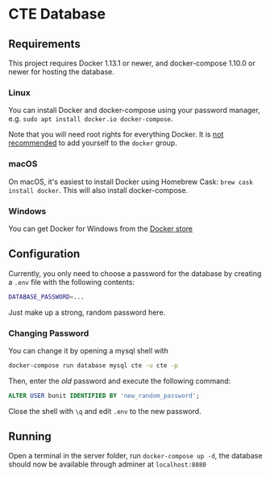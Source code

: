 # CTE Database
## Requirements
This project requires Docker 1.13.1 or newer, and docker-compose 1.10.0 or
newer for hosting the database.

### Linux
You can install Docker and docker-compose using your password manager, e.g.
`sudo apt install docker.io docker-compose`.

Note that you will need root rights for everything Docker. It is
[not recommended][docker-attack-surface] to add yourself to the `docker` group.

### macOS
On macOS, it's easiest to install Docker using Homebrew Cask:
`brew cask install docker`. This will also install docker-compose.


### Windows
You can get Docker for Windows from the [Docker store][docker-windows]

## Configuration
Currently, you only need to choose a password for the database by creating a
`.env` file with the following contents:

```sh
DATABASE_PASSWORD=...
```

Just make up a strong, random password here.

### Changing Password
You can change it by opening a mysql shell with

```sh
docker-compose run database mysql cte -u cte -p
```

Then, enter the *old* password and execute the following command:

```sql
ALTER USER bunit IDENTIFIED BY 'new_random_password';
```

Close the shell with `\q` and edit `.env` to the new password.

## Running
Open a terminal in the server folder, run `docker-compose up -d`, the database should now be available through adminer at `localhost:8080`


[docker-install]: https://docs.docker.com/install/
[docker-compose-install]: https://docs.docker.com/compose/install/
[docker-windows]: https://store.docker.com/editions/community/docker-ce-desktop-windows
[docker-attack-surface]: https://docs.docker.com/engine/security/security/#docker-daemon-attack-surface
